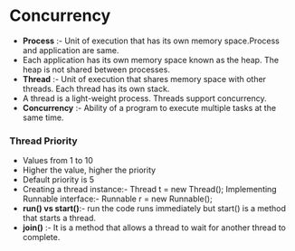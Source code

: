 # Concurrency
- **Process** :- Unit of execution that has its own memory space.Process and application are same.
- Each application has its own memory space known as the heap. The heap is not shared between processes.
- **Thread** :- Unit of execution that shares memory space with other threads. Each thread has its own stack.
- A thread is a light-weight process. Threads support concurrency. 
- **Concurrency** :- Ability of a program to execute multiple tasks at the same time.
### Thread Priority
- Values from 1 to 10
- Higher the value, higher the priority
- Default priority is 5
- Creating a thread instance:- Thread t = new Thread(); Implementing Runnable interface:- Runnable r = new Runnable();
- **run() vs start()**:- run the code runs immediately but start() is a method that starts a thread.
- **join()** :- It is a method that allows a thread to wait for another thread to complete.